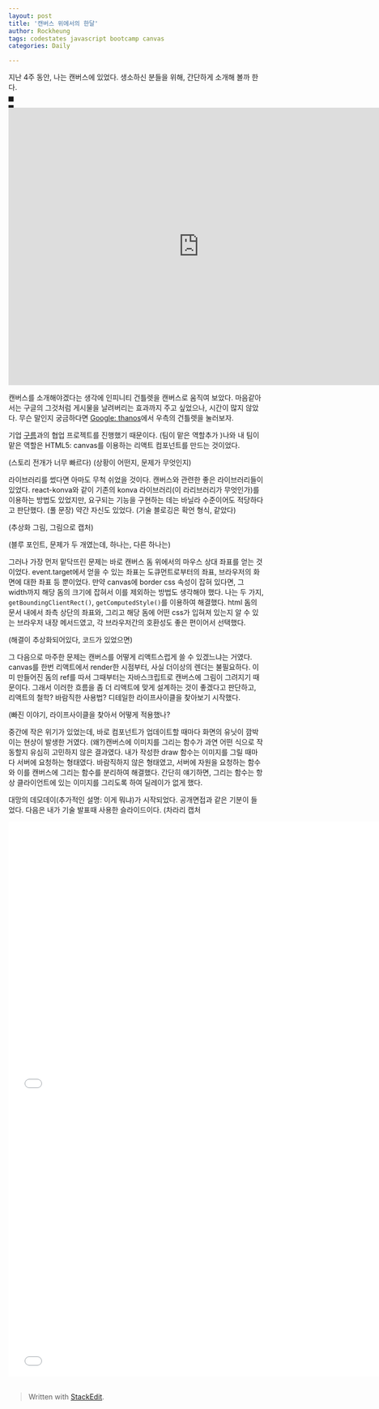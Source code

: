 ```yaml
---
layout: post
title: '캔버스 위에서의 한달'
author: Rockheung
tags: codestates javascript bootcamp canvas
categories: Daily

---
```

지난 4주 동안, 나는 캔버스에 있었다. 생소하신 분들을 위해, 간단하게 소개해 볼까 한다.

<div>
<canvas id="root" height='160px' width='160px' style="border-style: dashed; border-width:5px;"></canvas>
<script>const imgSize = 80;const canvasRatio = 2;const framerate = 15;const moveXoffset = 0;let canvas = document.querySelector("#root");let ctx = canvas.getContext('2d');var handIdle = new Image();handIdle.src = 'https://rockheung.github.io/thanos-finger-snap-clone/thanos_idle.png';handIdle.onload = ()=>{  ctx.drawImage(handIdle,0,0,handIdle.width*canvasRatio, handIdle.height*canvasRatio);}handIdle.onerror=(e)=>{  console.log(e);}let isRunning = true;const renderSnap = () => {  let handSnap = new Image();  handSnap.src = 'https://rockheung.github.io/thanos-finger-snap-clone/thanos_snap.png';  handSnap.onload=()=>{    if (isRunning) {      renderFrame(0,handSnap);    }  }}const renderFrame = (i,img) => {  if (i>img.width/imgSize-1) {    ctx.clearRect(0,0,imgSize*canvasRatio,imgSize*canvasRatio);    ctx.drawImage(handIdle,0,0,handIdle.width*canvasRatio, handIdle.height*canvasRatio);    isRunning = true;    return;  }  isRunning = false;  ctx.clearRect(0,0,imgSize*canvasRatio,imgSize*canvasRatio);  ctx.drawImage(img,i*(imgSize+moveXoffset),0,imgSize,imgSize,0,0,imgSize*canvasRatio, 80*canvasRatio);  setTimeout(()=>renderFrame(i+1,img),1000/framerate);}canvas.onclick = renderSnap;</script>
</div>

<iframe src="https://stackblitz.com/edit/thanos-finger-snap-clone?embed=1&file=index.js" width="752" height="548" scrolling="no" frameborder="0" webkitallowfullscreen mozallowfullscreen allowfullscreen></iframe>

캔버스를 소개해야겠다는 생각에 인피니티 건틀렛을 캔버스로 움직여 보았다. 마음같아서는 구글의 그것처럼 게시물을 날려버리는 효과까지 주고 싶었으나, 시간이 많지 않았다. 무슨 말인지 궁금하다면 [Google: thanos](https://www.google.com/search?q=thanos&oq=thanos&aqs=chrome.0.69i59j69i60l3j0l2.1193j0j9&sourceid=chrome&ie=UTF-8)에서 우측의 건틀렛을 눌러보자. 

기업 [구름](https://www.goorm.io/)과의 협업 프로젝트를 진행했기 때문이다. (팀이 맡은 역할추가 )나와 내 팀이 맡은 역할은 HTML5: canvas를 이용하는 리액트 컴포넌트를 만드는 것이었다.


(스토리 전개가 너무 빠르다)
(상황이 어떤지, 문제가 무엇인지)

라이브러리를 썼다면 아마도 무척 쉬었을 것이다. 캔버스와 관련한 좋은 라이브러리들이 있었다. react-konva와 같이 기존의 konva 라이브러리(이 라리브러리가 무엇인가)를 이용하는 방법도 있었지만, 요구되는 기능을 구현하는 데는 바닐라 수준이어도 적당하다고 판단했다. (풀 문장) 약간 자신도 있었다. (기술 블로깅은 확언 형식, 같았다)


(추상화 그림, 그림으로 캡처)

(블루 포인트, 문제가 두 개였는데, 하나는, 다른 하나는)

그러나 가장 먼저 맡닥뜨린 문제는 바로 캔버스 돔 위에서의 마우스 상대 좌표를 얻는 것이었다. event.target에서 얻을 수 있는 좌표는 도큐먼트로부터의 좌표, 브라우저의 화면에 대한 좌표 등 뿐이었다. 만약 canvas에 border css 속성이 잡혀 있다면, 그  width까지 해당 돔의 크기에 잡혀서 이를 제외하는 방법도 생각해야 했다. 나는 두 가지, `getBoundingClientRect()`, `getComputedStyle()`를 이용하여 해결했다. html 돔의 문서 내에서 좌측 상단의 좌표와, 그리고 해당 돔에 어떤 css가 입혀져 있는지 알 수 있는 브라우저 내장 메서드였고, 각 브라우저간의 호환성도 좋은 편이어서 선택했다.

(해결이 추상화되어있다, 코드가 있었으면)

그 다음으로 마주한 문제는 캔버스를 어떻게 리액트스럽게 쓸 수 있겠느냐는 거였다. canvas를 한번 리액트에서 render한 시점부터, 사실 더이상의 렌더는 불필요하다. 이미 만들어진 돔의  ref를 따서 그때부터는 자바스크립트로 캔버스에 그림이 그려지기 때문이다. 그래서 이러한 흐름을 좀 더 리액트에 맞게 설계하는 것이 좋겠다고 판단하고, 리액트의 철학? 바람직한 사용법? 디테일한 라이프사이클을 찾아보기 시작했다.

(빠진 이야기, 라이프사이클을 찾아서 어떻게 적용했나?

중간에 작은 위기가 있었는데, 바로 컴포넌트가 업데이트할 때마다 화면의 유닛이 깜박이는 현상이 발생한 거였다. (왜?)캔버스에 이미지를 그리는 함수가 과연 어떤 식으로 작동할지 유심히 고민하지 않은 결과였다. 내가 작성한 draw 함수는 이미지를 그릴 때마다 서버에 요청하는 형태였다. 바람직하지 않은 형태였고, 서버에 자원을 요청하는 함수와 이를 캔버스에 그리는 함수를 분리하여 해결했다. 간단히 얘기하면, 그리는 함수는 항상 클라이언트에 있는 이미지를 그리도록 하여 딜레이가 없게 했다. 

대망의 데모데이(추가적인 설명: 이게 뭐냐)가 시작되었다. 공개면접과 같은 기분이 들었다. 다음은 내가 기술 발표때 사용한 슬라이드이다. (차라리 캡처

<iframe src="//slides.com/kang10019/goorm-x-codestates/embed?style=light" width="752" height="548" scrolling="no" frameborder="0" webkitallowfullscreen mozallowfullscreen allowfullscreen></iframe>


<br>
<iframe src="//slides.com/rockheung/canvasonreact/embed?style=light" width="752" height="548" scrolling="no" frameborder="0" webkitallowfullscreen mozallowfullscreen allowfullscreen></iframe>

<br>


<br>



> Written with [StackEdit](https://stackedit.io/).



